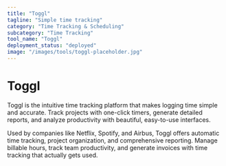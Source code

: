 ```yaml
---
title: "Toggl"
tagline: "Simple time tracking"
category: "Time Tracking & Scheduling"
subcategory: "Time Tracking"
tool_name: "Toggl"
deployment_status: "deployed"
image: "/images/tools/toggl-placeholder.jpg"
---
```


# Toggl

Toggl is the intuitive time tracking platform that makes logging time simple and accurate. Track projects with one-click timers, generate detailed reports, and analyze productivity with beautiful, easy-to-use interfaces.

Used by companies like Netflix, Spotify, and Airbus, Toggl offers automatic time tracking, project organization, and comprehensive reporting. Manage billable hours, track team productivity, and generate invoices with time tracking that actually gets used.